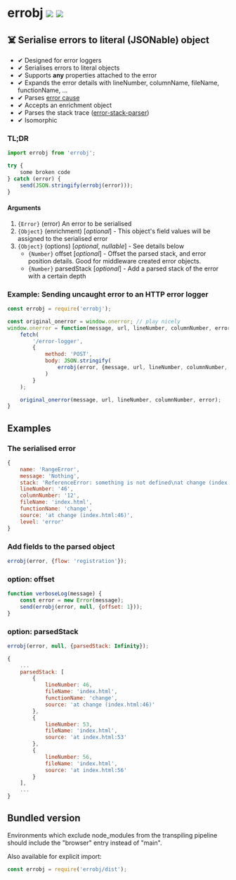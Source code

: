 # errobj [![](https://img.shields.io/npm/v/errobj.svg)](https://www.npmjs.com/package/errobj) [![](https://img.shields.io/badge/source--000000.svg?logo=github&style=social)](https://github.com/omrilotan/errobj)

## ☠️ Serialise errors to literal (JSONable) object

- ✔︎ Designed for error loggers
- ✔︎ Serialises errors to literal objects
- ✔︎ Supports **any** properties attached to the error
- ✔︎ Expands the error details with lineNumber, columnName, fileName, functionName, ...
- ✔︎ Parses [error cause](https://github.com/tc39/proposal-error-cause)
- ✔︎ Accepts an enrichment object
- ✔︎ Parses the stack trace ([error-stack-parser](https://www.npmjs.com/package/error-stack-parser))
- ✔︎ Isomorphic

### TL;DR

```js
import errobj from 'errobj';

try {
	some broken code
} catch (error) {
	send(JSON.stringify(errobj(error)));
}
```

#### Arguments
1. `{Error}` (error) An error to be serialised
2. `{Object}` (enrichment) [_optional_] - This object's field values will be assigned to the serialised error
3. `{Object}` (options) [_optional_, _nullable_] - See details below
	- `{Number}` offset [_optional_] - Offset the parsed stack, and error position details. Good for middleware created error objects.
	- `{Number}` parsedStack [_optional_] - Add a parsed stack of the error with a certain depth

### Example: Sending uncaught error to an HTTP error logger

```js
const errobj = require('errobj');

const original_onerror = window.onerror; // play nicely
window.onerror = function(message, url, lineNumber, columnNumber, error) {
	fetch(
		'/error-logger',
		{
			method: 'POST',
			body: JSON.stringify(
				errobj(error, {message, url, lineNumber, columnNumber, level: 'error'})
			)
		}
	);

	original_onerror(message, url, lineNumber, columnNumber, error);
}
```

## Examples

### The serialised error
```js
{
	name: 'RangeError',
	message: 'Nothing',
	stack: 'ReferenceError: something is not defined\nat change (index.html:46)\nat index.html:53\nat index.html:56',
	lineNumber: '46',
	columnNumber: '12',
	fileName: 'index.html',
	functionName: 'change',
	source: 'at change (index.html:46)',
	level: 'error'
}
```

### Add fields to the parsed object
```js
errobj(error, {flow: 'registration'});
```

### option: offset
```js
function verboseLog(message) {
	const error = new Error(message);
	send(errobj(error, null, {offset: 1}));
}
```

### option: parsedStack
```js
errobj(error, null, {parsedStack: Infinity});

{
	...
	parsedStack: [
		{
			lineNumber: 46,
			fileName: 'index.html',
			functionName: 'change',
			source: 'at change (index.html:46)'
		},
		{
			lineNumber: 53,
			fileName: 'index.html',
			source: 'at index.html:53'
		},
		{
			lineNumber: 56,
			fileName: 'index.html',
			source: 'at index.html:56'
		}
	],
	...
}
```

## Bundled version
Environments which exclude node_modules from the transpiling pipeline should include the "browser" entry instead of "main".

Also available for explicit import:
```js
const errobj = require('errobj/dist');
```
